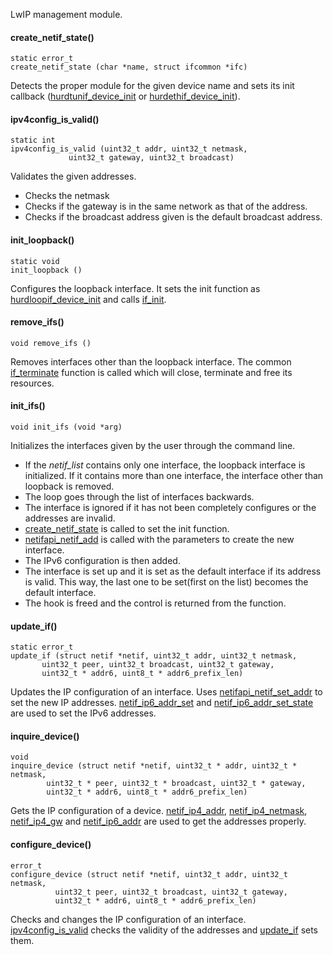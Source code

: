 LwIP management module.

#### create_netif_state() ####
    static error_t
    create_netif_state (char *name, struct ifcommon *ifc)

Detects the proper module for the given device name and sets its init callback ([hurdtunif_device_init](/files/port/netif/hurdtunif.c) or [hurdethif_device_init](/files/port/netif/hurdethif.c)).

#### ipv4config_is_valid() ####
    static int
    ipv4config_is_valid (uint32_t addr, uint32_t netmask,
                 uint32_t gateway, uint32_t broadcast)

Validates the given addresses.

* Checks the netmask
* Checks if the gateway is in the same network as that of the address.
* Checks if the broadcast address given is the default broadcast address.

#### init_loopback() ####
    static void
    init_loopback ()

Configures the loopback interface. It sets the init function as [hurdloopif_device_init](/files/port/netif/hurdloopif.c) and calls [if_init](/files/port/netif/ifcommon.c).

#### remove_ifs() ####
    void remove_ifs ()

Removes interfaces other than the loopback interface. The common [if_terminate](/files/port/netif/ifcommon.c) function is called which will close, terminate and free its resources.

#### init_ifs() ####
    void init_ifs (void *arg)

Initializes the interfaces given by the user through the command line.

* If the *netif_list* contains only one interface, the loopback interface is initialized. If it contains more than one interface, the interface other than loopback is removed.
* The loop goes through the list of interfaces backwards.
* The interface is ignored if it has not been completely configures or the addresses are invalid.
* [create_netif_state](/files/lwip-util.c) is called to set the init function.
* [netifapi_netif_add](https://www.nongnu.org/lwip/2_1_x/group__netifapi__netif.html#gacc063c5a3071e34eec7376651e35a519) is called with the parameters to create the new interface.
* The IPv6 configuration is then added.
* The interface is set up and it is set as the default interface if its address is valid. This way, the last one to be set(first on the list) becomes the default interface.
* The hook is freed and the control is returned from the function.

#### update_if() ####
    static error_t
    update_if (struct netif *netif, uint32_t addr, uint32_t netmask,
           uint32_t peer, uint32_t broadcast, uint32_t gateway,
           uint32_t * addr6, uint8_t * addr6_prefix_len)

Updates the IP configuration of an interface. Uses [netifapi_netif_set_addr](https://www.nongnu.org/lwip/2_1_x/group__netifapi__netif.html#ga31755ea6dbb213236bfce19bcbe8c973) to set the new IP addresses. [netif_ip6_addr_set](https://www.nongnu.org/lwip/2_1_x/group__netif__ip6.html#gae21572fdbd8664d22a1b281a6c31c9bb) and [netif_ip6_addr_set_state](https://www.nongnu.org/lwip/2_1_x/group__netif__ip6.html#ga9cde7286535c7f037a9b16052561b91f) are used to set the IPv6 addresses.

#### inquire_device() ####
    void
    inquire_device (struct netif *netif, uint32_t * addr, uint32_t * netmask,
            uint32_t * peer, uint32_t * broadcast, uint32_t * gateway,
            uint32_t * addr6, uint8_t * addr6_prefix_len)

Gets the IP configuration of a device. [netif_ip4_addr](https://www.nongnu.org/lwip/2_1_x/group__netif__ip4.html#gac9b6e63b5dd2968fe0a4813f3eefb55d), [netif_ip4_netmask](https://www.nongnu.org/lwip/2_1_x/group__netif__ip4.html#ga952d1436f2428b92fc8197bcf2f8fca3), [netif_ip4_gw](https://www.nongnu.org/lwip/2_1_x/group__netif__ip4.html#ga86d69faf416765b7f8faf60a43cc50da) and [netif_ip6_addr](https://www.nongnu.org/lwip/2_1_x/group__netif__ip6.html#ga7ec0623f1a858a0cdb187beaa89df365) are used to get the addresses properly.

#### configure_device() ####
    error_t
    configure_device (struct netif *netif, uint32_t addr, uint32_t netmask,
              uint32_t peer, uint32_t broadcast, uint32_t gateway,
              uint32_t * addr6, uint8_t * addr6_prefix_len)

Checks and changes the IP configuration of an interface. [ipv4config_is_valid](.) checks the validity of the addresses and [update_if](.) sets them.
